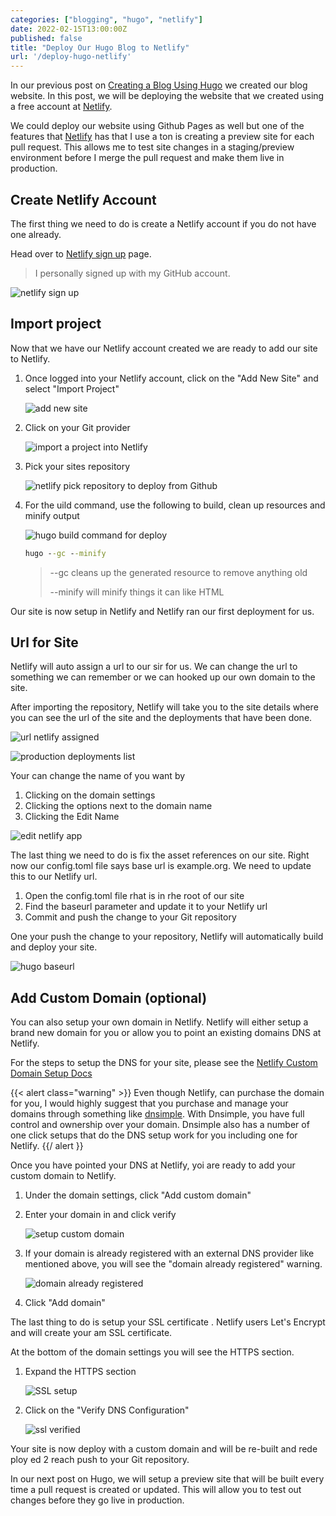 ```yaml
---
categories: ["blogging", "hugo", "netlify"]
date: 2022-02-15T13:00:00Z
published: false
title: "Deploy Our Hugo Blog to Netlify"
url: '/deploy-hugo-netlify'
---
```


In our previous post on [Creating a Blog Using Hugo](https://digitaldrummerj.me/create-blog-with-hugo/) we created our blog website.  In this post, we will be deploying the website that we created using a free account at [Netlify](https://www.netlify.com/).

We could deploy our website using Github Pages as well but one of the features that [Netlify](https://www.netlify.com/) has that I use a ton is creating a preview site for each pull request.  This allows me to test site changes in a staging/preview environment before I merge the pull request and make them live in production.

<!--more-->

## Create Netlify Account

The first thing we need to do is create a Netlify account if you do not have one already.  

Head over to [Netlify sign up](https://app.netlify.com/signup) page.  

> I personally signed up with my GitHub account.

![netlify sign up](/images/hugo/deploy-netlify/netlify-signup.png)

## Import project

Now that we have our Netlify account created we are ready to add our site to Netlify.

1. Once logged into your Netlify account, click on the "Add New Site" and select "Import Project"

    ![add new site](/images/hugo/deploy-netlify/netlify-new-site-step-1-add-new-site.png)

1. Click on your Git provider

    ![import a project into Netlify](/images/hugo/deploy-netlify/netlify-new-site-step-2-import-project.png)

1.  Pick your sites repository 

    ![netlify pick repository to deploy from Github](/images/hugo/deploy-netlify/netlify-new-site-step-3-pick-repo.png)

1.  For the  uild command, use the following to build, clean up resources and minify output

    ![hugo build command for deploy](/images/hugo/deploy-netlify/netlify-new-site-step-4-build-command.png)

    ```cmd
    hugo --gc --minify
    ```

    > --gc cleans up the generated resource to remove anything old
    >
    > --minify will minify things it can like HTML

Our site is now setup in Netlify and Netlify ran our first deployment for us. 

## Url for Site

Netlify will auto assign a url to our sir for us.  We can change the url to something we can remember or we can hooked up our own domain to the site.

After importing the repository, Netlify will take you to the site details where you can see the url of the site and the deployments that have been done. 

![url netlify assigned](/images/hugo/deploy-netlify/netlify-new-site-step-5-url.png)

![production deployments list](/images/hugo/deploy-netlify/netlify-new-site-step-6-production-deploys.png)

Your can change the name of you want by 

1. Clicking on the domain settings
1. Clicking the options next to the domain name
1. Clicking the Edit Name 

![edit netlify app](/images/hugo/deploy-netlify/netlify-new-site-step-7-edit-netlify-app.png)

The last thing we need to do is fix the asset references on our site.  Right now our config.toml file says base url is example.org.  We need to update this to our Netlify url.

1. Open the config.toml file rhat is in rhe root of our site 
1. Find the baseurl parameter and update it to your Netlify url
1. Commit and push the change to your Git repository 

One your push the change to your repository, Netlify will automatically build and deploy your site.

![hugo baseurl](/images/hugo/deploy-netlify/netlify-new-site-step-11-hugo-baseurl.png)

## Add Custom Domain (optional)

You can also setup your own domain in Netlify.  Netlify will either setup a brand new domain for you or allow you to point an existing domains DNS at Netlify.

For the steps to setup the DNS for your site, please see the [Netlify Custom Domain Setup Docs](https://docs.netlify.com/domains-https/custom-domains/)

{{< alert class="warning" >}}
Even though Netlify, can purchase the domain for you, I would highly suggest that you purchase   and manage your domains through something like [dnsimple](https://dnsimple.com/r/7695fdc3a9dc82).  With Dnsimple, you have full control and ownership over your domain.  Dnsimple also has a number of one click setups that do the DNS setup work for you including one for Netlify.
{{/ alert }}

Once you have pointed your DNS at Netlify, yoi are ready to add your custom domain to Netlify.

1. Under the domain settings, click "Add custom domain"
1. Enter your domain in and click verify

    ![setup custom domain](/images/hugo/deploy-netlify/netlify-new-site-step-8-custom-domain.png)
    
1. If your domain is already registered with an external DNS provider like mentioned above, you will see the "domain already registered" warning.

    ![domain already registered](/images/hugo/deploy-netlify/netlify-new-site-step-8-custom-domain-already-registered.png)
    
1. Click "Add domain"

The last thing to do is setup your SSL certificate .  Netlify users Let's Encrypt and will create your am SSL certificate.

At the bottom of the domain settings you will see the HTTPS section.  

1. Expand the HTTPS section

    ![SSL setup](/images/hugo/deploy-netlify/netlify-new-site-step-9-ssl.png)
    
1. Click on the "Verify DNS Configuration"

    ![ssl verified](/images/hugo/deploy-netlify/netlify-new-site-step-10-ssl-verified.png)

Your site is now deploy with a custom domain and will be re-built and rede ploy ed 2 reach push to your Git repository.  

In our next post on Hugo, we will setup a preview site that will be built every time a pull request is created or updated. This will allow you to test out changes before they go live in production.